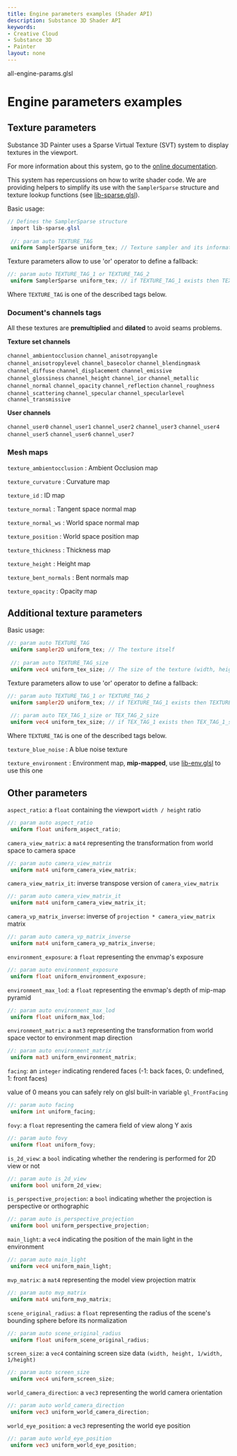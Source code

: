 ```yaml
---
title: Engine parameters examples (Shader API)
description: Substance 3D Shader API
keywords:
- Creative Cloud
- Substance 3D
- Painter
layout: none
---
```





all-engine-params.glsl








[ ](#section-0)












[ ](#section-1)

Engine parameters examples
==========================


  



Texture parameters
------------------


Substance 3D Painter uses a Sparse Virtual Texture (SVT) system to display textures in the viewport.


For more information about this system, go to the [online documentation](https://docs.substance3d.com/documentation/spdoc/sparse-virtual-textures-172823866.html).


This system has repercussions on how to write shader code. We are providing helpers to simplify its use with the `SamplerSparse` structure and
 texture lookup functions (see [lib-sparse.glsl](/api/libraries/lib-sparse.html)).


Basic usage:





```glsl
// Defines the SamplerSparse structure
 import lib-sparse.glsl
 
 //: param auto TEXTURE_TAG
 uniform SamplerSparse uniform_tex; // Texture sampler and its information
```







[ ](#section-2)

Texture parameters allow to use 'or' operator to define a fallback:





```glsl
//: param auto TEXTURE_TAG_1 or TEXTURE_TAG_2
 uniform SamplerSparse uniform_tex; // if TEXTURE_TAG_1 exists then TEXTURE_TAG_1 else TEXTURE_TAG_2
```







[ ](#section-3)

Where `TEXTURE_TAG` is one of the described tags below.


### Document's channels tags


All these textures are **premultiplied** and **dilated** to avoid seams problems.


**Texture set channels**


`channel_ambientocclusion`
`channel_anisotropyangle`
`channel_anisotropylevel`
`channel_basecolor`
`channel_blendingmask`
`channel_diffuse`
`channel_displacement`
`channel_emissive`
`channel_glossiness`
`channel_height`
`channel_ior`
`channel_metallic`
`channel_normal`
`channel_opacity`
`channel_reflection`
`channel_roughness`
`channel_scattering`
`channel_specular`
`channel_specularlevel`
`channel_transmissive`


**User channels**


`channel_user0`
`channel_user1`
`channel_user2`
`channel_user3`
`channel_user4`
`channel_user5`
`channel_user6`
`channel_user7`


### Mesh maps


`texture_ambientocclusion` : Ambient Occlusion map  

`texture_curvature` : Curvature map  

`texture_id` : ID map  

`texture_normal` : Tangent space normal map  

`texture_normal_ws` : World space normal map  

`texture_position` : World space position map  

`texture_thickness` : Thickness map  

`texture_height` : Height map  

`texture_bent_normals` : Bent normals map  

`texture_opacity` : Opacity map  



Additional texture parameters
-----------------------------


Basic usage:





```glsl
//: param auto TEXTURE_TAG
 uniform sampler2D uniform_tex; // The texture itself
 
 //: param auto TEXTURE_TAG_size
 uniform vec4 uniform_tex_size; // The size of the texture (width, height, 1/width, 1/height)
```







[ ](#section-4)

Texture parameters allow to use 'or' operator to define a fallback:





```glsl
//: param auto TEXTURE_TAG_1 or TEXTURE_TAG_2
 uniform sampler2D uniform_tex; // if TEXTURE_TAG_1 exists then TEXTURE_TAG_1 else TEXTURE_TAG_2
 
 //: param auto TEX_TAG_1_size or TEX_TAG_2_size
 uniform vec4 uniform_tex_size; // if TEX_TAG_1 exists then TEX_TAG_1_size else TEX_TAG_2_size
```







[ ](#section-5)

Where `TEXTURE_TAG` is one of the described tags below.


`texture_blue_noise` : A blue noise texture  

`texture_environment` : Environment map, **mip-mapped**, use [lib-env.glsl](/api/libraries/lib-env.html) to use this one  



Other parameters
----------------


`aspect_ratio`: a `float` containing the viewport `width / height` ratio  






```glsl
//: param auto aspect_ratio
 uniform float uniform_aspect_ratio;
```







[ ](#section-6)

`camera_view_matrix`: a `mat4` representing the transformation from world space to camera space  






```glsl
//: param auto camera_view_matrix
 uniform mat4 uniform_camera_view_matrix;
```







[ ](#section-7)

`camera_view_matrix_it`: inverse transpose version of `camera_view_matrix`  






```glsl
//: param auto camera_view_matrix_it
 uniform mat4 uniform_camera_view_matrix_it;
```







[ ](#section-8)

`camera_vp_matrix_inverse`: inverse of `projection * camera_view_matrix` matrix   






```glsl
//: param auto camera_vp_matrix_inverse
 uniform mat4 uniform_camera_vp_matrix_inverse;
```







[ ](#section-9)

`environment_exposure`: a `float` representing the envmap's exposure  






```glsl
//: param auto environment_exposure
 uniform float uniform_environment_exposure;
```







[ ](#section-10)

`environment_max_lod`: a `float` representing the envmap's depth of mip-map pyramid  






```glsl
//: param auto environment_max_lod
 uniform float uniform_max_lod;
```







[ ](#section-11)

`environment_matrix`: a `mat3` representing the transformation from world space vector to environment map direction  






```glsl
//: param auto environment_matrix
 uniform mat3 uniform_environment_matrix;
```







[ ](#section-12)

`facing`: an `integer` indicating rendered faces (-1: back faces, 0: undefined, 1: front faces)  

 value of 0 means you can safely rely on glsl built-in variable `gl_FrontFacing`  






```glsl
//: param auto facing
 uniform int uniform_facing;
```







[ ](#section-13)

`fovy`: a `float` representing the camera field of view along Y axis  






```glsl
//: param auto fovy
 uniform float uniform_fovy;
```







[ ](#section-14)

`is_2d_view`: a `bool` indicating whether the rendering is performed for 2D view or not  






```glsl
//: param auto is_2d_view
 uniform bool uniform_2d_view;
```







[ ](#section-15)

`is_perspective_projection`: a `bool` indicating whether the projection is perspective or orthographic  






```glsl
//: param auto is_perspective_projection
 uniform bool uniform_perspective_projection;
```







[ ](#section-16)

`main_light`: a `vec4` indicating the position of the main light in the environment  






```glsl
//: param auto main_light
 uniform vec4 uniform_main_light;
```







[ ](#section-17)

`mvp_matrix`: a `mat4` representing the model view projection matrix  






```glsl
//: param auto mvp_matrix
 uniform mat4 uniform_mvp_matrix;
```







[ ](#section-18)

`scene_original_radius`: a `float` representing the radius of the scene's bounding sphere before its normalization  






```glsl
//: param auto scene_original_radius
 uniform float uniform_scene_original_radius;
```







[ ](#section-19)

`screen_size`: a `vec4` containing screen size data `(width, height, 1/width, 1/height)`  






```glsl
//: param auto screen_size
 uniform vec4 uniform_screen_size;
```







[ ](#section-20)

`world_camera_direction`: a `vec3` representing the world camera orientation  






```glsl
//: param auto world_camera_direction
 uniform vec3 uniform_world_camera_direction;
```







[ ](#section-21)

`world_eye_position`: a `vec3` representing the world eye position  






```glsl
//: param auto world_eye_position
 uniform vec3 uniform_world_eye_position;
 
 
```






